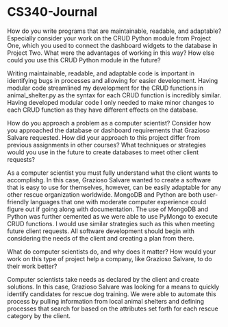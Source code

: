 # CS340-Journal

How do you write programs that are maintainable, readable, and adaptable? Especially consider your work on the CRUD Python module from Project One, which you used to connect the dashboard widgets to the database in Project Two. What were the advantages of working in this way? How else could you use this CRUD Python module in the future?

Writing maintainable, readable, and adaptable code is important in identifying bugs in processes and allowing for easier development. Having modular code streamlined my development for the CRUD functions in animal_shelter.py as the syntax for each CRUD function is incredibly similar. Having developed modular code I only needed to make minor changes to each CRUD function as they have different effects on the database. 

How do you approach a problem as a computer scientist? Consider how you approached the database or dashboard requirements that Grazioso Salvare requested. How did your approach to this project differ from previous assignments in other courses? What techniques or strategies would you use in the future to create databases to meet other client requests?

As a computer scientist you must fully understand what the client wants to accomplishg. In this case, Grazioso Salvare wanted to create a software that is easy to use for themselves, however, can be easily adaptable for any other rescue organization worldwide. MongoDB and Python are both user-friendly languages that one with moderate computer experience could figure out if going along with documentation. The use of MongoDB and Python was further cemented as we were able to use PyMongo to execute CRUD functions. I would use similar strategies such as this when meeting future client requests. All software development should begin with considering the needs of the client and creating a plan from there.

What do computer scientists do, and why does it matter? How would your work on this type of project help a company, like Grazioso Salvare, to do their work better?

Computer scientists take needs as declared by the client and create solutions. In this case, Grazioso Salvare was looking for a means to quickly identify candidates for rescue dog training. We were able to automate this process by pulling information from local animal shelters and defining processes that search for based on the attributes set forth for each rescue category by the client. 
